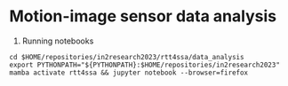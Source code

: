 # Motion-image sensor data analysis

1. Running notebooks
```
cd $HOME/repositories/in2research2023/rtt4ssa/data_analysis
export PYTHONPATH="${PYTHONPATH}:$HOME/repositories/in2research2023"
mamba activate rtt4ssa && jupyter notebook --browser=firefox
```